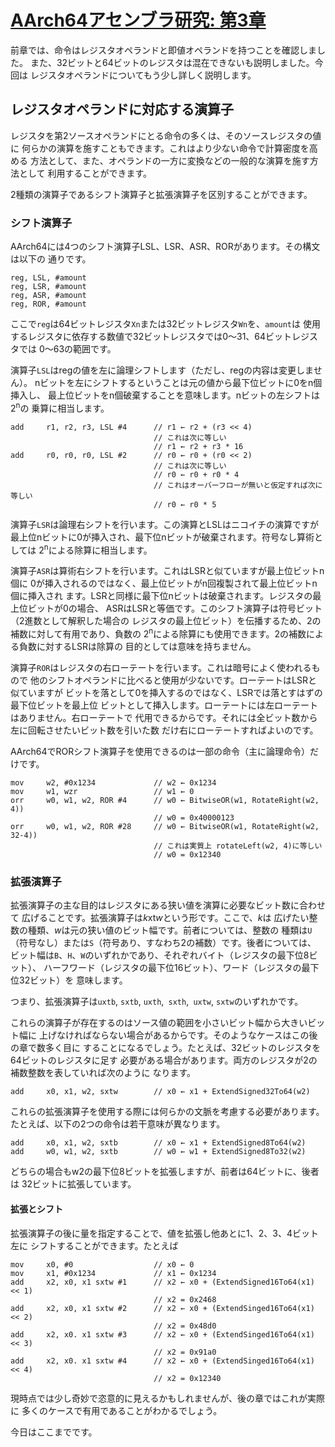 # [AArch64アセンブラ研究: 第3章](https://thinkingeek.com/2016/10/23/exploring-aarch64-assembler-chapter-3/)

前章では、命令はレジスタオペランドと即値オペランドを持つことを確認しました。
また、32ビットと64ビットのレジスタは混在できないも説明しました。今回は
レジスタオペランドについてもう少し詳しく説明します。

## レジスタオペランドに対応する演算子

レジスタを第2ソースオペランドにとる命令の多くは、そのソースレジスタの値に
何らかの演算を施すこともできます。これはより少ない命令で計算密度を高める
方法として、また、オペランドの一方に変換などの一般的な演算を施す方法として
利用することができます。

2種類の演算子であるシフト演算子と拡張演算子を区別することができます。

### シフト演算子

AArch64には4つのシフト演算子LSL、LSR、ASR、RORがあります。その構文は以下の
通りです。

```
reg, LSL, #amount
reg, LSR, #amount
reg, ASR, #amount
reg, ROR, #amount
```

ここで`reg`は64ビットレジスタ`Xn`または32ビットレジスタ`Wn`を、`amount`は
使用するレジスタに依存する数値で32ビットレジスタでは0〜31、64ビットレジスタでは
0〜63の範囲です。

演算子`LSL`はregの値を左に論理シフトします（ただし、regの内容は変更しません）。
nビットを左にシフトするということは元の値から最下位ビットに0をn個挿入し、
最上位ビットをn個破棄することを意味します。nビットの左シフトは2<sup>n</sup>の
乗算に相当します。

```
add     r1, r2, r3, LSL #4      // r1 ← r2 + (r3 << 4)
                                // これは次に等しい
                                // r1 ← r2 + r3 * 16
add     r0, r0, r0, LSL #2      // r0 ← r0 + (r0 << 2)
                                // これは次に等しい
                                // r0 ← r0 + r0 * 4
                                // これはオーバーフローが無いと仮定すれば次に等しい
                                // r0 ← r0 * 5
```

演算子`LSR`は論理右シフトを行います。この演算とLSLはニコイチの演算ですが
最上位nビットに0が挿入され、最下位nビットが破棄されます。符号なし算術としては
2<sup>n</sup>による除算に相当します。

演算子`ASR`は算術右シフトを行います。これはLSRと似ていますが最上位ビットn個に
0が挿入されるのではなく、最上位ビットがn回複製されて最上位ビットn個に挿入され
ます。LSRと同様に最下位nビットは破棄されます。レジスタの最上位ビットが0の場合、
ASRはLSRと等価です。このシフト演算子は符号ビット（2進数として解釈した場合の
レジスタの最上位ビット）を伝播するため、2の補数に対して有用であり、負数の
2<sup>n</sup>による除算にも使用できます。2の補数による負数に対するLSRは除算の
目的としては意味を持ちません。

演算子`ROR`はレジスタの右ローテートを行います。これは暗号によく使われるもので
他のシフトオペランドに比べると使用が少ないです。ローテートはLSRと似ていますが
ビットを落として0を挿入するのではなく、LSRでは落とすはずの最下位ビットを最上位
ビットとして挿入します。ローテートには左ローテートはありません。右ローテートで
代用できるからです。それには全ビット数から左に回転させたいビット数を引いた数
だけ右にローテートすればよいのです。

AArch64でRORシフト演算子を使用できるのは一部の命令（主に論理命令）だけです。

```
mov     w2, #0x1234             // w2 ← 0x1234
mov     w1, wzr                 // w1 ← 0
orr     w0, w1, w2, ROR #4      // w0 ← BitwiseOR(w1, RotateRight(w2, 4))
                                // w0 = 0x40000123
orr     w0, w1, w2, ROR #28     // w0 ← BitwiseOR(w1, RotateRight(w2, 32-4))
                                // これは実質上 rotateLeft(w2, 4)に等しい
                                // w0 = 0x12340
```

### 拡張演算子

拡張演算子の主な目的はレジスタにある狭い値を演算に必要なビット数に合わせて
広げることです。拡張演算子は<i>k</i>xt<i>w</i>という形です。ここで、<i>k</i>は
広げたい整数の種類、<i>w</i>は元の狭い値のビット幅です。前者については、整数の
種類は`U`（符号なし）または`S`（符号あり、すなわち2の補数）です。後者については、
ビット幅は`B`、`H`、`W`のいずれかであり、それぞれバイト（レジスタの最下位8ビット）、
ハーフワード（レジスタの最下位16ビット）、ワード（レジスタの最下位32ビット）を
意味します。

つまり、拡張演算子は`uxtb`, `sxtb`, `uxth`,` sxth`,` uxtw`, `sxtw`のいずれかです。

これらの演算子が存在するのはソース値の範囲を小さいビット幅から大きいビット幅に
上げなければならない場合があるからです。そのようなケースはこの後の章で数多く目に
することになるでしょう。たとえば、32ビットのレジスタを64ビットのレジスタに足す
必要がある場合があります。両方のレジスタが2の補数整数を表していれば次のように
なります。

```
add     x0, x1, w2, sxtw        // x0 ← x1 + ExtendSigned32To64(w2)
```

これらの拡張演算子を使用する際には何らかの文脈を考慮する必要があります。
たとえば、以下の2つの命令は若干意味が異なります。

```
add     x0, x1, w2, sxtb        // x0 ← x1 + ExtendSigned8To64(w2)
add     w0, w1, w2, sxtb        // w0 ← w1 + ExtendSigned8To32(w2)
```

どちらの場合もw2の最下位8ビットを拡張しますが、前者は64ビットに、後者は
32ビットに拡張しています。

#### 拡張とシフト

拡張演算子の後に量を指定することで、値を拡張し他あとに1、2、3、4ビット左に
シフトすることができます。たとえば

```
mov     x0, #0                  // x0 ← 0
mov     x1, #0x1234             // x1 ← 0x1234
add     x2, x0, x1 sxtw #1      // x2 ← x0 + (ExtendSigned16To64(x1) << 1)
                                // x2 = 0x2468
add     x2, x0, x1 sxtw #2      // x2 ← x0 + (ExtendSinged16To64(x1) << 2)
                                // x2 = 0x48d0
add     x2, x0. x1 sxtw #3      // x2 ← x0 + (ExtendSinged16To64(x1) << 3)
                                // x2 = 0x91a0
add     x2, x0. x1 sxtw #4      // x2 ← x0 + (ExtendSinged16To64(x1) << 4)
                                // x2 = 0x12340
```

現時点では少し奇妙で恣意的に見えるかもしれませんが、後の章ではこれが実際に
多くのケースで有用であることがわかるでしょう。

今日はここまでです。
